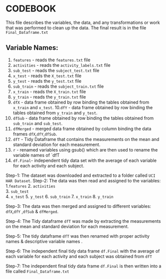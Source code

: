 # CODEBOOK

This file describes the variables, the data, and any transformations or work that was performed to clean up the data.
The final result is in the file `Final_Dataframe.txt`

## Variable Names:
1. `features` - reads the `features.txt` file
2. `activities` - reads the `activity_labels.txt` file  
3. `sub_test` - reads the `subject_test.txt` file  
4. `x_test` - reads the `X_test.txt` file
5. `y_test` - reads the `y_test.txt` file
6. `sub_train` - reads the `subject_train.txt` file
7. `x_train` - reads the `X_train.txt` file
8. `y_train` - reads the `y_train.txt` file
9. `dfX` - data frame obtained by row binding the tables obtained from `x_train` and `x_test`.
10.`dfY` - data frame obtained by row binding the tables obtained from `y_train` and `y_test`. 
11. `dfSub` - data frame obtained by row binding the tables obtained from `sub_train` and `sub_test`.
12. `dfMerged` - merged data frame obtained by column binding the data frames `dfX`,`dfY`,`dfSub`.
13. `dfT` - Tidy Dataframe that contains the measurements on the mean and standard deviation for each measurement.
14. `r` - renamed variables using gsub() which are then used to rename the variable names of `dfT  
15. `df.Final`- independent tidy data set with the average of each variable for each activity and each subject.

Step-1: The dataset was downloaded and extracted to a folder called `UCI HAR Dataset`.
Step-2: The data was then read and assigned to the variables:
        1.`features`
        2. `activities`  
        3. `sub_test`  
        4. `x_test` 
        5. `y_test`
        6. `sub_train`
        7. `x_train`
        8. `y_train`

Step-3: The data was then merged and assigned to different variables: `dfX`,`dfY` ,`dfSub` & `dfMerged`.

Step-4: The Tidy dataframe `dfT` was made by extracting the measurements on the mean and standard deviation for each measurement.

Step-5: The tidy dataframe `dfT` was then renamed with proper activity names & descriptive variable names .

Step-6: The independent final tidy data frame `df.Final` with the average of each variable for each activity and each subject was obtained from 
        `dfT`
        
Step-7: The independent final tidy data frame `df.Final` is then written into a file called `Final_Dataframe.txt`






